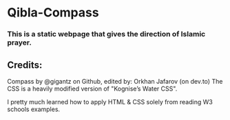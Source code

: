# Qibla-Compass

### This is a static webpage that gives the direction of Islamic prayer.

## Credits:
Compass by @gigantz on Github, edited by: Orkhan Jafarov (on dev.to)
The CSS is a heavily modified version of "Kognise’s Water CSS".

I pretty much learned how to apply HTML & CSS solely from reading W3 schools examples.

